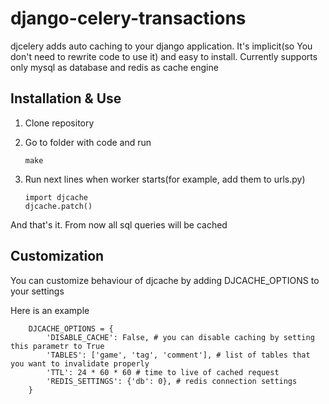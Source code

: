 # django-celery-transactions

djcelery adds auto caching to your django application. It's implicit(so You 
don't need to rewrite code to use it) and easy to install.
Currently supports only mysql as database and redis as cache engine

## Installation & Use

1.  Clone repository

2.  Go to folder with code and run
    
        make

3.  Run next lines when worker starts(for example, add them to urls.py)

        import djcache
        djcache.patch()

And that's it. From now all sql queries will be cached

## Customization

You can customize behaviour of djcache by adding DJCACHE_OPTIONS to your settings

Here is an example
    
        DJCACHE_OPTIONS = {
            'DISABLE_CACHE': False, # you can disable caching by setting this parametr to True
            'TABLES': ['game', 'tag', 'comment'], # list of tables that you want to invalidate properly
            'TTL': 24 * 60 * 60 # time to live of cached request
            'REDIS_SETTINGS': {'db': 0}, # redis connection settings
        }
